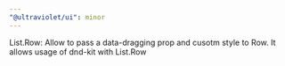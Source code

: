 ```yaml
---
"@ultraviolet/ui": minor
---
```


List.Row: Allow to pass a data-dragging prop and cusotm style to Row. It allows usage of dnd-kit with List.Row

